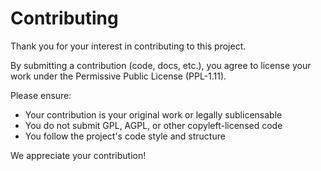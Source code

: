 # Contributing

Thank you for your interest in contributing to this project.

By submitting a contribution (code, docs, etc.), you agree to license your work under the Permissive Public License (PPL-1.11).

Please ensure:

- Your contribution is your original work or legally sublicensable
- You do not submit GPL, AGPL, or other copyleft-licensed code
- You follow the project's code style and structure

We appreciate your contribution!
